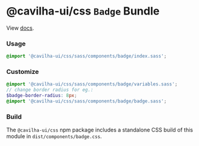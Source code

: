 # @cavilha-ui/css `Badge` Bundle

View [docs](https://<CAVILHA_URL>/component/badge).

### Usage

```scss
@import '@cavilha-ui/css/sass/components/badge/index.sass';
```

### Customize

```scss
@import '@cavilha-ui/css/sass/components/badge/variables.sass';
// change border radius for eg.:
$badge-border-radius: 8px;
@import '@cavilha-ui/css/sass/components/badge/badge.sass';
```

### Build

The `@cavilha-ui/css` npm package includes a standalone CSS build of this module in `dist/components/badge.css`.
